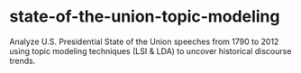 # state-of-the-union-topic-modeling
Analyze U.S. Presidential State of the Union speeches from 1790 to 2012 using topic modeling techniques (LSI &amp; LDA) to uncover historical discourse trends.
